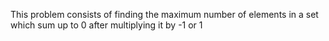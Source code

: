 This problem consists of finding the maximum number of elements in a set which sum up to 0 after multiplying it by -1 or 1
